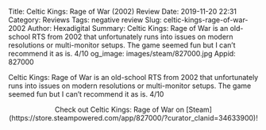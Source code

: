 Title: Celtic Kings: Rage of War (2002) Review
Date: 2019-11-20 22:31
Category: Reviews
Tags: negative review
Slug: celtic-kings-rage-of-war-2002
Author: Hexadigital
Summary: Celtic Kings: Rage of War is an old-school RTS from 2002 that unfortunately runs into issues on modern resolutions or multi-monitor setups. The game seemed fun but I can’t recommend it as is. 4/10
og_image: images/steam/827000.jpg
Appid: 827000

Celtic Kings: Rage of War is an old-school RTS from 2002 that unfortunately runs into issues on modern resolutions or multi-monitor setups. The game seemed fun but I can’t recommend it as is. 4/10

<center>Check out Celtic Kings: Rage of War on [Steam](https://store.steampowered.com/app/827000/?curator_clanid=34633900)!</center>

